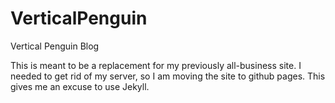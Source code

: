 VerticalPenguin
===============

Vertical Penguin Blog

This is meant to be a replacement for my previously all-business site.  I needed to get rid of my server, so I am moving the site to github pages.  This gives me an excuse to use Jekyll.
